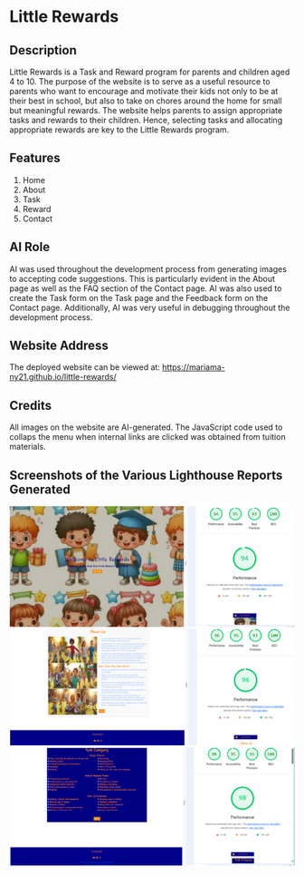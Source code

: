 ﻿# Little Rewards

## Description
Little Rewards is a Task and Reward program for parents and children aged 4 to 10. The purpose of the website is to serve as a useful resource to parents who want to encourage and motivate their kids not only to be at their best in school, but also to take on chores around the home for small but meaningful rewards. The website helps parents to assign appropriate tasks and rewards to their children. Hence, selecting tasks and allocating appropriate rewards are key to the Little Rewards program.

## Features 
1. Home
2. About
3. Task
4. Reward
5. Contact

## AI Role
AI was used throughout the development process from generating images to accepting code suggestions. This is particularly evident in the About page as well as the FAQ section of the Contact page. AI was also used to create the Task form on the Task page and the Feedback form on the Contact page. Additionally, AI was very useful in debugging throughout the development process.


## Website Address
The deployed website can be viewed at: https://mariama-ny21.github.io/little-rewards/

## Credits
All images on the website are AI-generated.
The JavaScript code used to collaps the menu when internal links are clicked was obtained from tuition materials.

## Screenshots of the Various Lighthouse Reports Generated

![home page](https://github.com/Mariama-ny21/little-rewards/blob/main/home-page-lighthouse.png?raw=true)
![about page](https://github.com/Mariama-ny21/little-rewards/blob/main/about-page-lighthouse.png?raw=true)
![task page](https://github.com/Mariama-ny21/little-rewards/blob/main/task-page-lighthouse.png?raw=true)
